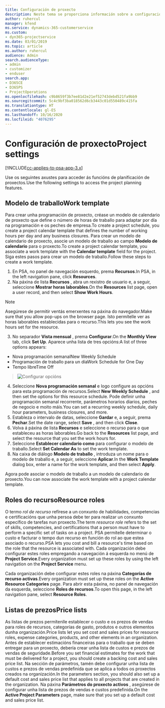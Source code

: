 ```yaml
---
title: Configuración de proxecto
description: Neste tema se proporciona información sobre a configuración de xestión de proxectos.
author: ruhercul
manager: kfend
ms.service: dynamics-365-customerservice
ms.custom:
- dyn365-projectservice
ms.date: 03/01/2019
ms.topic: article
ms.author: ruhercul
audience: Admin
search.audienceType:
- admin
- customizer
- enduser
search.app:
- D365CE
- D365PS
- ProjectOperations
ms.openlocfilehash: c9b8659f3b7ee81d2e21ef52743debd521fa9bb9
ms.sourcegitcommit: 5c4c9bf3ba018562d6cb3443c01d550489c415fa
ms.translationtype: HT
ms.contentlocale: gl-ES
ms.lasthandoff: 10/16/2020
ms.locfileid: "4076295"
---
```

# <a name="project-settings"></a><span data-ttu-id="af3e9-103">Configuración de proxecto</span><span class="sxs-lookup"><span data-stu-id="af3e9-103">Project settings</span></span>

[!INCLUDE[cc-applies-to-psa-app-3.x](../includes/cc-applies-to-psa-app-3x.md)]

<span data-ttu-id="af3e9-104">Use os seguintes axustes para acceder ás funcións de planificación de proxectos.</span><span class="sxs-lookup"><span data-stu-id="af3e9-104">Use the following settings to access the project planning features.</span></span>

## <a name="work-template"></a><span data-ttu-id="af3e9-105">Modelo de traballo</span><span class="sxs-lookup"><span data-stu-id="af3e9-105">Work template</span></span>

<span data-ttu-id="af3e9-106">Para crear unha programación de proxecto, créase un modelo de calendario de proxecto que define o número de horas de traballo para adaptar por día na programación e os peches de empresa.</span><span class="sxs-lookup"><span data-stu-id="af3e9-106">To create a project schedule, you create a project calendar template that defines the number of working hours per day and any business closures.</span></span> <span data-ttu-id="af3e9-107">Para crear un modelo de calendario de proxecto, asocie un modelo de traballo ao campo **Modelo de calendario** para o proxecto.</span><span class="sxs-lookup"><span data-stu-id="af3e9-107">To create a project calendar template, you associate a work template with the **Calendar template** field for the project.</span></span> <span data-ttu-id="af3e9-108">Siga estes pasos para crear un modelo de traballo.</span><span class="sxs-lookup"><span data-stu-id="af3e9-108">Follow these steps to create a work template.</span></span>

1. <span data-ttu-id="af3e9-109">En PSA, no panel de navegación esquerdo, prema **Recursos**.</span><span class="sxs-lookup"><span data-stu-id="af3e9-109">In PSA, in the left navigation pane, click **Resources**.</span></span> 
2. <span data-ttu-id="af3e9-110">Na páxina de lista **Recursos** , abra un rexistro de usuario e, a seguir, seleccione **Mostrar horas laborables**.</span><span class="sxs-lookup"><span data-stu-id="af3e9-110">On the **Resources** list page, open a user record, and then select **Show Work Hours**.</span></span>

  > [!NOTE]
  > <span data-ttu-id="af3e9-111">Asegúrese de permitir ventás emerxentes na páxina do navegador.</span><span class="sxs-lookup"><span data-stu-id="af3e9-111">Make sure that you allow pop-ups on the browser page.</span></span> <span data-ttu-id="af3e9-112">Isto permítelle ver as horas laborables establecidas para o recurso.</span><span class="sxs-lookup"><span data-stu-id="af3e9-112">This lets you see the work hours set for the resource.</span></span>
  
3. <span data-ttu-id="af3e9-113">No separador **Vista mensual** , prema **Configurar**.</span><span class="sxs-lookup"><span data-stu-id="af3e9-113">On the **Monthly View** tab, click **Set Up**.</span></span> <span data-ttu-id="af3e9-114">Aparece unha lista de tres opcións:</span><span class="sxs-lookup"><span data-stu-id="af3e9-114">A list of three options appears:</span></span> 

  - <span data-ttu-id="af3e9-115">Nova programación semanal</span><span class="sxs-lookup"><span data-stu-id="af3e9-115">New Weekly Schedule</span></span>
  - <span data-ttu-id="af3e9-116">Programación de traballo para un día</span><span class="sxs-lookup"><span data-stu-id="af3e9-116">Work Schedule for One Day</span></span>
  - <span data-ttu-id="af3e9-117">Tempo libre</span><span class="sxs-lookup"><span data-stu-id="af3e9-117">Time Off</span></span>

> ![Configurar opcións](media/project-13.png)

4. <span data-ttu-id="af3e9-119">Seleccione **Nova programación semanal** e logo configure as opcións para esta programación de recursos.</span><span class="sxs-lookup"><span data-stu-id="af3e9-119">Select **New Weekly Schedule** , and then set the options for this resource schedule.</span></span> <span data-ttu-id="af3e9-120">Pode definir unha programación semanal recorrente, parámetros horarios diarios, peches de negocio e moito máis.</span><span class="sxs-lookup"><span data-stu-id="af3e9-120">You can set a recurring weekly schedule, daily hour parameters, business closures, and more.</span></span>
5. <span data-ttu-id="af3e9-121">Estableza o intervalo de datas, seleccione **Gardar** e, a seguir, prema **Pechar**.</span><span class="sxs-lookup"><span data-stu-id="af3e9-121">Set the date range, select **Save** , and then click **Close**.</span></span> 
6. <span data-ttu-id="af3e9-122">Volva á páxina de lista **Recursos** e seleccione o recurso para o que estableceu as horas laborables.</span><span class="sxs-lookup"><span data-stu-id="af3e9-122">Go back to the **Resources** list page, and select the resource that you set the work hours for.</span></span> 
7. <span data-ttu-id="af3e9-123">Seleccione **Establecer calendario como** para configurar o modelo de traballo.</span><span class="sxs-lookup"><span data-stu-id="af3e9-123">Select **Set Calendar As** to set the work template.</span></span> 
8. <span data-ttu-id="af3e9-124">Na caixa de diálogo **Modelo de traballo** , introduza un nome para o modelo de traballo e, a seguir, seleccione **Aplicar**.</span><span class="sxs-lookup"><span data-stu-id="af3e9-124">In the **Work Template** dialog box, enter a name for the work template, and then select **Apply**.</span></span> 

<span data-ttu-id="af3e9-125">Agora pode asociar o modelo de traballo a un modelo de calendario de proxecto.</span><span class="sxs-lookup"><span data-stu-id="af3e9-125">You can now associate the work template with a project calendar template.</span></span>

## <a name="resource-roles"></a><span data-ttu-id="af3e9-126">Roles do recurso</span><span class="sxs-lookup"><span data-stu-id="af3e9-126">Resource roles</span></span>

<span data-ttu-id="af3e9-127">O termo *rol de recurso* refírese a un conxunto de habilidades, competencias e certificacións que unha persoa debe ter para realizar un conxunto específico de tarefas nun proxecto.</span><span class="sxs-lookup"><span data-stu-id="af3e9-127">The term *resource role* refers to the set of skills, competencies, and certifications that a person must have to perform a specific set of tasks on a project.</span></span> <span data-ttu-id="af3e9-128">PSA permítelle determinar o custo e facturar o tempo dun recurso en función do rol ao que estea asociado o recurso.</span><span class="sxs-lookup"><span data-stu-id="af3e9-128">PSA lets you cost and bill a resource's time based on the role that the resource is associated with.</span></span> <span data-ttu-id="af3e9-129">Cada organización debe configurar estes roles empregando a navegación á esquerda no menú de **Project Service**.</span><span class="sxs-lookup"><span data-stu-id="af3e9-129">Every organization must set up these roles by using the left navigation on the **Project Service** menu.</span></span>

<span data-ttu-id="af3e9-130">Cada organización debe configurar estes roles na páxina **Categorías de recurso activas**.</span><span class="sxs-lookup"><span data-stu-id="af3e9-130">Every organization must set up these roles on the **Active Resource Categories** page.</span></span> <span data-ttu-id="af3e9-131">Para abrir esta páxina, no panel de navegación da esquerda, seleccione **Roles de recursos**.</span><span class="sxs-lookup"><span data-stu-id="af3e9-131">To open this page, in the left navigation pane, select **Resource Roles**.</span></span>

## <a name="price-lists"></a><span data-ttu-id="af3e9-132">Listas de prezos</span><span class="sxs-lookup"><span data-stu-id="af3e9-132">Price lists</span></span>

<span data-ttu-id="af3e9-133">As listas de prezos permítenlle establecer o custo e os prezos de vendas para roles de recursos, categorías de gasto, produtos e outros elementos dunha organización.</span><span class="sxs-lookup"><span data-stu-id="af3e9-133">Price lists let you set cost and sales prices for resource roles, expense categories, products, and other elements in an organization.</span></span> <span data-ttu-id="af3e9-134">Antes de establecer estimacións financeiras para o traballo que se deben entregar para un proxecto, debería crear unha lista de custos e prezos de vendas de seguridade.</span><span class="sxs-lookup"><span data-stu-id="af3e9-134">Before you set financial estimates for the work that must be delivered for a project, you should create a backing cost and sales price list.</span></span> <span data-ttu-id="af3e9-135">Na sección de parámetros, tamén debe configurar unha lista de custos e prezos de vendas predefinida que se aplica a todos os proxectos creados na organización.</span><span class="sxs-lookup"><span data-stu-id="af3e9-135">In the parameters section, you should also set up a default cost and sales price list that applies to all projects that are created in the organization.</span></span> <span data-ttu-id="af3e9-136">Na páxina **Parámetros do proxecto activos** , asegúrese de configurar unha lista de prezos de vendas e custos predefinida.</span><span class="sxs-lookup"><span data-stu-id="af3e9-136">On the **Active Project Parameters** page, make sure that you set up a default cost and sales price list.</span></span>
